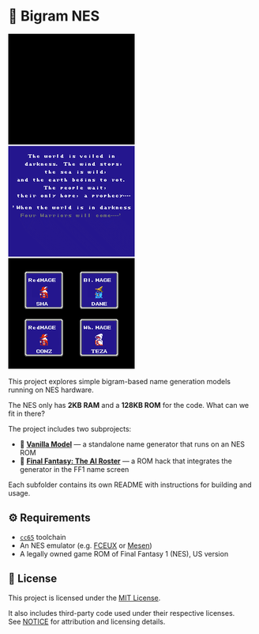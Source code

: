 # 🐉 Bigram NES

![gen](./gen.gif) ![demo](./ff1-1.gif) ![demo](./ff1-2.gif)

This project explores simple bigram-based name generation models running on NES hardware.

The NES only has **2KB RAM** and a **128KB ROM** for the code. What can we fit in there?

The project includes two subprojects:

- 🍦 [**Vanilla Model**](./vanilla) — a standalone name generator that runs on an NES ROM
- 🧙 [**Final Fantasy: The AI Roster**](./ff1) — a ROM hack that integrates the generator in the FF1 name screen

Each subfolder contains its own README with instructions for building and usage.

## ⚙️ Requirements

- [`cc65`](https://cc65.github.io/) toolchain
- An NES emulator (e.g. [FCEUX](http://fceux.com/) or [Mesen](https://www.mesen.ca/))
- A legally owned game ROM of Final Fantasy 1 (NES), US version

## 📄 License

This project is licensed under the [MIT License](./LICENSE).

It also includes third-party code used under their respective licenses.  
See [NOTICE](./NOTICE) for attribution and licensing details.
